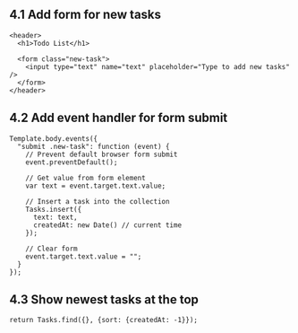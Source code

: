 
4.1 Add form for new tasks
--------------------------
```
<header>
  <h1>Todo List</h1>

  <form class="new-task">
    <input type="text" name="text" placeholder="Type to add new tasks" />
  </form>
</header>
```


4.2 Add event handler for form submit
-------------------------------------
```
Template.body.events({
  "submit .new-task": function (event) {
    // Prevent default browser form submit
    event.preventDefault();

    // Get value from form element
    var text = event.target.text.value;

    // Insert a task into the collection
    Tasks.insert({
      text: text,
      createdAt: new Date() // current time
    });

    // Clear form
    event.target.text.value = "";
  }
});
```

4.3 Show newest tasks at the top
--------------------------------
```
return Tasks.find({}, {sort: {createdAt: -1}});
```
